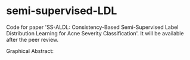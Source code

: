 # semi-supervised-LDL
Code for paper 'SS-ALDL: Consistency-Based Semi-Supervised Label Distribution Learning for Acne Severity Classification'. 
It will be available after the peer review.

Graphical Abstract:
